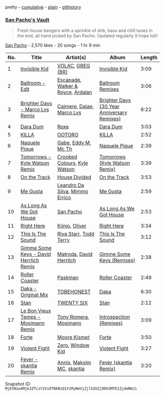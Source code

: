 pretty - [cumulative](/playlists/cumulative/7guXu2Tdl1ClO7m2Dpe7iA.md) - [plain](/playlists/plain/7guXu2Tdl1ClO7m2Dpe7iA) - [githistory](https://github.githistory.xyz/mackorone/spotify-playlist-archive/blob/main/playlists/plain/7guXu2Tdl1ClO7m2Dpe7iA)

### [San Pacho's Vault](https://open.spotify.com/playlist/7guXu2Tdl1ClO7m2Dpe7iA)

> Fresh house bangers with a sprinkle of dnb, bass and chill tunes in the end, all hand picked by San Pacho\. Updated regularly \(I hope lol\)!

[San Pacho](https://open.spotify.com/user/tt8cs1rcaxzr3ge0jikfmurfk) - 2,570 likes - 20 songs - 1 hr 9 min

| No. | Title | Artist(s) | Album | Length |
|---|---|---|---|---|
| 1 | [Invisible Kid](https://open.spotify.com/track/2f2KurID7SV2q8wCmPncpZ) | [VOLAC](https://open.spotify.com/artist/4Nl6PVYLwbCFfr3UqQlFtE), [GREG \(BR\)](https://open.spotify.com/artist/7K7I6veLj1PPzsrzVP6B79) | [Invisible Kid](https://open.spotify.com/album/6LnpdDTwsF7YDK0RDsvSov) | 3:09 |
| 2 | [Ballroom \- Edit](https://open.spotify.com/track/4RS24bQyuHJtqP9BrQNX0T) | [Escapade](https://open.spotify.com/artist/1vhPtnpJjByJXh4S0EFHXm), [Walker & Royce](https://open.spotify.com/artist/1lAwVq9MxNJkB0dEY6xNoV), [Ardalan](https://open.spotify.com/artist/21j2G9IPn9QLHII7faCOsw) | [Ballroom Remixes](https://open.spotify.com/album/4rY0cyzXNqQJuFy5PC6KGz) | 3:06 |
| 3 | [Brighter Days \- Marco Lys Remix](https://open.spotify.com/track/7IJP1vVnqU5mV2hYUbZrlX) | [Cajmere](https://open.spotify.com/artist/7lIBLhQHKay3r1xtO3VtWT), [Dajae](https://open.spotify.com/artist/79Gg0tmzETfnVrOUjgXPeE), [Marco Lys](https://open.spotify.com/artist/5WiohqjMNs7MtChjoHE9D1) | [Brighter Days \(30 Year Anniversary Remixes\)](https://open.spotify.com/album/27khu5BAQkUgYxqlYFwRLB) | 6:22 |
| 4 | [Dara Dum](https://open.spotify.com/track/5eFgVcOpAw08lvsM1GG8RK) | [Roxe](https://open.spotify.com/artist/5VANY8UHET4MOfqcgZ0RYp) | [Dara Dum](https://open.spotify.com/album/6OhZImhLlsyq6H0TaMWHZd) | 3:03 |
| 5 | [KILLA](https://open.spotify.com/track/7CTQfpMSFLJc41xFbu6JuX) | [OOTORO](https://open.spotify.com/artist/3kWLEfykUXgiuhbR2NwnLI) | [KILLA](https://open.spotify.com/album/0ZhRExbHH4ECOjEbI5LlsZ) | 2:52 |
| 6 | [Naquele Pique](https://open.spotify.com/track/05mKeQVuFbZWOG30zfwvAG) | [Gabe](https://open.spotify.com/artist/0WoUrE9CjbROyWCMMdGMqu), [Eddy M](https://open.spotify.com/artist/0X2423nvaH92bYjYUKCYRI), [Mc Th](https://open.spotify.com/artist/0bg3fNpRQgZTCAg3Bseyly) | [Naquele Pique](https://open.spotify.com/album/6fI3H75qJT7G9cnv1vLLvh) | 2:39 |
| 7 | [Tomorrows \- Kyle Watson Remix](https://open.spotify.com/track/5p9yBGSaYVnJnb6zI9kNEv) | [Crooked Colours](https://open.spotify.com/artist/0aA1GTrIMutjIh4GlPPUVN), [Kyle Watson](https://open.spotify.com/artist/7LJSAfWhO7jhjnewy6pKyZ) | [Tomorrows \(Kyle Watson Remix\)](https://open.spotify.com/album/6JhA3zD1fN9PwskPcsOJBm) | 3:39 |
| 8 | [On the Track](https://open.spotify.com/track/0e4XQGOj9KGQlQqlLUpqR9) | [House Divided](https://open.spotify.com/artist/6Cq2iS9JhvjwEGwdVEWuti) | [On the Track](https://open.spotify.com/album/3WdiatCn1lfVoc23y0saKC) | 3:53 |
| 9 | [Me Gusta](https://open.spotify.com/track/4ycYBq4Ejx2dGqWxEXLzIu) | [Leandro Da Silva](https://open.spotify.com/artist/5hCv8oMMxHb3FoHMGLN8Vx), [Mimmo Errico](https://open.spotify.com/artist/4TxZjCy8LsJD24NimdyIrp) | [Me Gusta](https://open.spotify.com/album/3FDB9Li44SDUJPeHgr8oUg) | 2:59 |
| 10 | [As Long As We Got House](https://open.spotify.com/track/1haSCrD5ejKJHEYH1gP6OW) | [San Pacho](https://open.spotify.com/artist/5jBerZvTAajwYvdxt3UhgU) | [As Long As We Got House](https://open.spotify.com/album/5i2am7GXU3ROJFU8nOPnUz) | 2:53 |
| 11 | [Right Here](https://open.spotify.com/track/0FZnUKsmGA6kPwi0NShlBy) | [Kiinjo](https://open.spotify.com/artist/1oYyzyMTx629ZyyYENdhrZ), [Oliver](https://open.spotify.com/artist/0NDElNqwGRCmsYIQFapp6K) | [Right Here](https://open.spotify.com/album/3mupnDkyb9I7DUiMkAVngr) | 3:34 |
| 12 | [This Is The Sound](https://open.spotify.com/track/7L6ZDYK13nVfc6j3QlKNJj) | [Riva Starr](https://open.spotify.com/artist/1TRFAJu3Cw64APToZaGk9D), [Todd Terry](https://open.spotify.com/artist/3dE92yGWcrboP1kC5SWyqu) | [This Is The Sound](https://open.spotify.com/album/5UrapwkD5cCjELtr6hcr3u) | 3:12 |
| 13 | [Gimme Some Keys \- David Herrlich Remix](https://open.spotify.com/track/5tyneUCC3Xr4cmoghrn1L8) | [Matroda](https://open.spotify.com/artist/45lcbTsX07JWzmTIjcdyBz), [David Herrlich](https://open.spotify.com/artist/62k0c1WajfOGpgzjmVHpKj) | [Gimme Some Keys \(Remixes\)](https://open.spotify.com/album/0DCYwEDewo2R9GbzwueiN6) | 2:38 |
| 14 | [Roller Coaster](https://open.spotify.com/track/2j9Cp1haqQMOtpxwaoUn2e) | [Paskman](https://open.spotify.com/artist/70s7RdFqr3UEBlooMGUQdO) | [Roller Coaster](https://open.spotify.com/album/4h4X4w53GY3nDdTiKIYP5F) | 2:49 |
| 15 | [Daka \- Original Mix](https://open.spotify.com/track/0h8bhIOhbhzmr1qIqSGm8p) | [TOBEHONEST](https://open.spotify.com/artist/5aE4f6qwsXT5hACySkxJQo) | [Daka](https://open.spotify.com/album/40GiZj6Qkd45nMo4N1X10V) | 6:30 |
| 16 | [Stan](https://open.spotify.com/track/5Ey1Cb2qBo6GJVBDX6UpPU) | [TWENTY SIX](https://open.spotify.com/artist/6C2mFGFh8dz1vKp9l5Ce8P) | [Stan](https://open.spotify.com/album/748U4s8i2RVSmGwi6mZS78) | 2:12 |
| 17 | [Le Bon Vieux Temps \- Mosimann Remix](https://open.spotify.com/track/3ipPAyBROoMCeBYxCZ61U1) | [Tony Romera](https://open.spotify.com/artist/7GQsOji7pfixzkLt63awo5), [Mosimann](https://open.spotify.com/artist/7sAqpkrQBaOkddsv1Tz1XK) | [Introspection \(Remixes\)](https://open.spotify.com/album/2u680EuTLOLYxNnEUet4lu) | 3:09 |
| 18 | [Forte](https://open.spotify.com/track/2CSneRO5qx2XF7st3k9x0D) | [Moore Kismet](https://open.spotify.com/artist/50uPj85gZxHFuFOlNBnnr5) | [Forte](https://open.spotify.com/album/3DbbEUCzn198WFMjdbIVrz) | 3:50 |
| 19 | [Violent Fight](https://open.spotify.com/track/5fEwSsRGmjwSkzI6UceNTZ) | [Zero](https://open.spotify.com/artist/6ocDQwCTkVro3cmejcF1DH), [Window Kid](https://open.spotify.com/artist/0Gt5eU7AuKfotkBLgjyg9p) | [Violent Fight](https://open.spotify.com/album/777oDVnlOqSrrhkSYeJUzZ) | 3:27 |
| 20 | [Fever \- skantia Remix](https://open.spotify.com/track/4cyyEFu9jdVQEvr7lpuW6f) | [Annix](https://open.spotify.com/artist/0llNeW8Q52i2sxV7DsFASR), [Maksim MC](https://open.spotify.com/artist/6iwQ21ctUhnKozPAQx6zyC), [skantia](https://open.spotify.com/artist/0FZS1HlJfonbMpQGzTrh0M) | [Fever \(skantia Remix\)](https://open.spotify.com/album/65eWYYyeUZuLpqAfRvXj3m) | 3:20 |

Snapshot ID: `MjE5Niw4Mjk3ZTczY2ViOTNkNzQ1YzMyNmVjZjlkZGZjODk5MTE1ZjdmMmJi`
